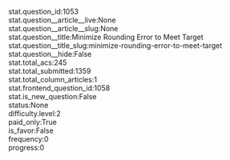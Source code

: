 stat.question_id:1053  
stat.question__article__live:None  
stat.question__article__slug:None  
stat.question__title:Minimize Rounding Error to Meet Target  
stat.question__title_slug:minimize-rounding-error-to-meet-target  
stat.question__hide:False  
stat.total_acs:245  
stat.total_submitted:1359  
stat.total_column_articles:1  
stat.frontend_question_id:1058  
stat.is_new_question:False  
status:None  
difficulty.level:2  
paid_only:True  
is_favor:False  
frequency:0  
progress:0  
